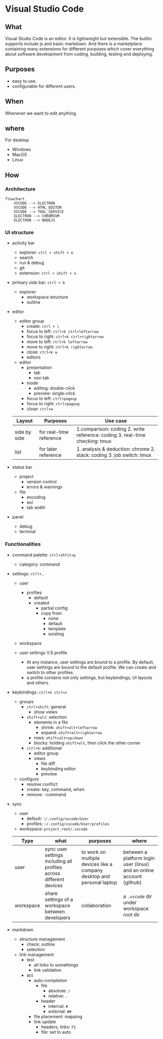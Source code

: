 # Visual Studio Code

## What

Visual Studio Code is an editor. It is lightweight but extensible. The builtin supports include js and basic markdown. And there is a marketplace containing many extensions for different purposes which cover everything about software development from coding, building, testing and deploying.

## Purposes

- easy to use.
- configurable for different users.


## When

Whenever we want to edit anything.

## where

For desktop
- Windows
- MacOS
- Linux

## How

### Architecture

```mermaid
flowchart
    VSCODE --> ELECTRON
    VSCODE --> HTML_EDITOR
    VSCODE --> TOOL_SERVICE
    ELECTRON --> CHROMIUM
    ELECTRON --> NODEJS
```

### UI structure

- activity bar
    - explorer: `ctrl + shift + e`
    - search
    - run & debug
    - git
    - extension: `ctrl + shift + x`
- primary side bar: `ctrl + b`
    - explorer
        - workspace structure
        - outline
- editor
    - editor group
        - create: `ctrl + \`
        - focus to left: `ctrl+k ctrl+leftarrow `
        - focus to right: `ctrl+k ctrl+rightarrow `
        - move to left: `ctrl+k leftarrow `
        - move to right: `ctrl+k rightarrow `
        - close: `ctrl+k w`
        - editors
    - editor
        - presentation
            - tab
            - non tab
        - mode
            - editing: double-click
            - preview: single-click
        - focus to left: `ctrl+pageup`
        - focus to right: `ctrl+pageup`
        - close: `ctrl+w`
  
    | Layout | Purposes | Use case|
    | --- | --- | --- |
    | side by side | for real-time reference | 1.comparison: coding 2. write reference: coding 3. real-time checking: tmux|	
    | list| for later reference | 1. analysis & deduction: chrome 2. stack: coding 3. job switch: tmux|  
- status bar
    - project
        - version control
        - errors & warnings
    - file
        - encoding
        - eol
        - tab width
- panel
    - debug
    - terminal

### Functionalities

- command palette: `ctrl+shfit+p`
    - category: command
- settings: `ctrl+,`
    - user
        - profiles
            - default
            - created
                - partial config
                - copy from
                    - none
                    - default
                    - template
                    - existing 
    - workspace
    
    - user settings V.S profile
		- At any instance, user settings are bound to a profile. By default, user settings are bound to the default profile. We can create and switch to other profiles.
		- a profile contains not only settings, but keybindings, UI layouts and others.     
- keybindings: `ctrl+k ctrl+s`
    - groups
        - `ctrl+shift`: general
            - show views
        - `shift+alt`: selection
            - elements in a file
                - shrink: `shift+alt+leftarrow`
                - expand: `shift+alt+rightarrow`
            - rows: `shift+alt+up/down`
            - blocks: holding `shift+alt`, then click the other corner
        - `ctrl+k`: additional
            - editor group
            - views
                - file diff
                - keybinding editor
                - preview
    - configure
        - resolve conflict
        - create: key, command, when
        - remove: -command
- sync
    - user
        - default: `~/.config/vscode/User`
        - profiles: `~/.config/vscode/User/profiles`
    - workspace: `project_root/.vscode`

    | Type | what | purposes | where |  
    | --- | --- | --- | --- |
    | user  | sync user settings including all profiles across different devices | to work on multiple devices like a company desktop and personal laptop | between a platform login user (linux) and an online account (github)|
    | workspace | share settings of a workspace between developers | collaboration | a `.vscode` dir under workspace root dir |
- markdown
    - structure management
        - check: outline
        - selection
    - link management
        - test
            - all links to somethings
            - link validation
        - act
            - auto-completion
                - file
                    - absolute: `/`
                    - relative: `.`
                - header
                    - internal: `#`
                    - external: `##`
            - file placement: mapping
            - link update
                - headers, links: `F2`
                - file: set to auto 